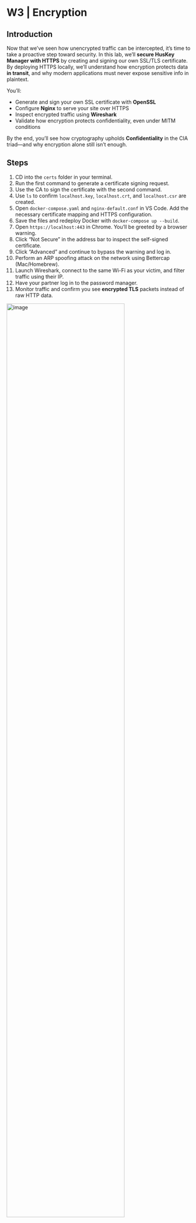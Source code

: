 # W3 | Encryption

## Introduction  
Now that we’ve seen how unencrypted traffic can be intercepted, it’s time to take a proactive step toward security. In this lab, we’ll **secure HusKey Manager with HTTPS** by creating and signing our own SSL/TLS certificate. By deploying HTTPS locally, we’ll understand how encryption protects data **in transit**, and why modern applications must never expose sensitive info in plaintext.

You’ll:
- Generate and sign your own SSL certificate with **OpenSSL**
- Configure **Nginx** to serve your site over HTTPS
- Inspect encrypted traffic using **Wireshark**
- Validate how encryption protects confidentiality, even under MITM conditions

By the end, you’ll see how cryptography upholds **Confidentiality** in the CIA triad—and why encryption alone still isn’t enough.

## Steps  

1. CD into the `certs` folder in your terminal.  
2. Run the first command to generate a certificate signing request.  
3. Use the CA to sign the certificate with the second command.  
4. Use `ls` to confirm `localhost.key`, `localhost.crt`, and `localhost.csr` are created.  
5. Open `docker-compose.yaml` and `nginx-default.conf` in VS Code. Add the necessary certificate mapping and HTTPS configuration.  
6. Save the files and redeploy Docker with `docker-compose up --build`.  
7. Open `https://localhost:443` in Chrome. You’ll be greeted by a browser warning.  
8. Click “Not Secure” in the address bar to inspect the self-signed certificate.  
9. Click “Advanced” and continue to bypass the warning and log in.  
10. Perform an ARP spoofing attack on the network using Bettercap (Mac/Homebrew).  
11. Launch Wireshark, connect to the same Wi-Fi as your victim, and filter traffic using their IP.  
12. Have your partner log in to the password manager.  
13. Monitor traffic and confirm you see **encrypted TLS** packets instead of raw HTTP data.
<img width="80%" alt="image" src="https://github.com/user-attachments/assets/2b38c25a-8592-4746-bcad-66656f875298" />

*The created certificate isn't trusted as the browser doesn't recognize the CA.*

<img width="80%" alt="image" src="https://github.com/user-attachments/assets/707f3b90-c8ff-491d-9f49-7b903821faa4" />

*Login data now encrypted, unreadable in MITM attack.*

## Reflection  

After setting up HTTPS I could no longer see raw HTTP credentials through Wireshark. Instead of raw text passwords, I saw encrypted TLS packets. This confirmed that our web app now protects **Confidentiality**—a core tenet of the CIA triad. The **presentation layer**—which handles encryption—is now hidden from view, while **data link, network, and transport layers** remain visible. This helped me clearly see where encryption takes effect in the OSI model and how it protects the integrity of data above the transport layer. I learned that while encryption blocks access to sensitive data, it doesn’t verify identity by itself. Anyone could create a certificate, just as I did. That’s why browsers rely on **Certificate Authorities to confirm trust**. Without a trusted CA, users will always see warnings, even with encrypted traffic. From a hacker’s mindset, persistence is key. I had to repeat this lab three times to properly deploy the certification and detect encrypted traffic. This resilience mirrors the essential persistence of attackers.

**💡 Even with HTTPS in place, a compromised CA could issue valid certificates for malicious domains. Securing trust chains is just as important as securing traffic itself.**

<img width="50%" alt="image" src="https://github.com/user-attachments/assets/e75b2e0d-860a-49af-8dd2-b6fd5493801c" />
